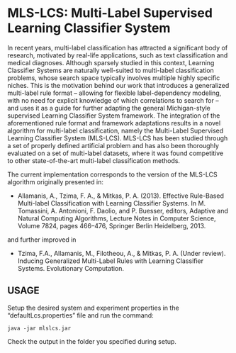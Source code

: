 MLS-LCS: Multi-Label Supervised Learning Classifier System
==========================================================
In recent years, multi-label classification has attracted a significant body of research, motivated by real-life applications, such as text classification and medical diagnoses. Although sparsely studied in this context, Learning Classifier Systems are naturally well-suited to multi-label classification problems, whose search space typically involves multiple highly specific niches. 
This is the motivation behind our work that introduces a generalized multi-label rule format – allowing for flexible label-dependency modeling, with no need for explicit knowledge of which correlations to search for – and uses it as a guide for further adapting the general Michigan-style supervised Learning Classifier System framework. 
The integration of the aforementioned rule format and framework adaptations results in a novel algorithm for multi-label classification, namely the Multi-Label Supervised Learning Classifier System (MLS-LCS). MLS-LCS has been studied through a set of properly defined artificial problem and has also been thoroughly evaluated on a set of multi-label datasets, where it was found competitive to other state-of-the-art multi-label classification methods.

The current implementation corresponds to the version of the MLS-LCS algorithm originally presented in:
* Allamanis, A., Tzima, F. A., & Mitkas, P. A. (2013). Effective Rule-Based Multi-label Classification with Learning Classifier Systems. In M. Tomassini, A. Antonioni, F. Daolio, and P. Buesser, editors, Adaptive and Natural Computing Algorithms, Lecture Notes in Computer Science, Volume 7824, pages 466–476, Springer Berlin Heidelberg, 2013. 

and further improved in 

* Tzima, F.A., Allamanis, M., Filotheou, A., & Mitkas, P. A. (Under review). Inducing Generalized Multi-Label Rules with Learning Classifier Systems. Evolutionary Computation.

USAGE
------
Setup the desired system and experiment properties in the “defaultLcs.properties” file and run the command:
```	
java -jar mlslcs.jar
```
Check the output in the <outputDir> folder you specified during setup. 


			
	
	
